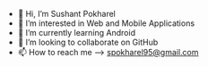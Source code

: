 - 👋 Hi, I’m Sushant Pokharel
- 👀 I’m interested in Web and Mobile Applications
- 🌱 I’m currently learning Android
- 💞️ I’m looking to collaborate on GitHub
- 📫 How to reach me --> spokharel95@gmail.com


